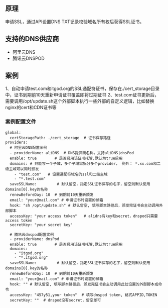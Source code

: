 ## 原理
申请SSL，通过API设置DNS TXT记录校验域名所有权后获得SSL证书。

## 支持的DNS供应商
- 阿里云DNS
- 腾讯云DNSPOD

## 案例
1、自动申请test.com和itgod.org的SSL通配符证书，保存在./cert_storage目录中，证书到期前10天重新申请证书覆盖即将过期证书
2、test.com证书更新后，需要调用/opt/update.sh这个外部脚本执行一些外部的自定义逻辑，比如替换nginx的cert和CDN证书等

### 案例配置文件
```
global:
  certStoragePath: ./cert_storage  # 证书保存路径
providers:
  # 阿里云DNS配置示例
  - providerName: aliDNS  # DNS提供商名称，支持aliDNS|dnsPod
  enable: true        # 是否启用该证书托管,默认为true启用
  domains: # 只能写一个子域，多个子域需拆分多个provider， 例外： *.xx.com和二级主域可以同时颁发
    - "test.com"   # 设置通配符域名的ssl和二级主域
    - "*.test.com"
  saveSSLName:         # 默认留空，指定SSL证书保存的名字，留空则默认使用domains[0].key的名称
  renewBeforeDay: 10  # 到期前10天重新颁发
  email: "your@mail.com" # 申请证书时设置的邮箱
  hook: "sh /opt/update.sh" # 默认留空, 填写脚本路径后，颁发完证书会主动调用外部脚本
  accessKey: "your access token"   # alidns有key和secret，dnspod只需要access token
  secretKey: "your secret key"

  # 腾讯云dnspod配置实例
  - providerName: dnsPod
  enable: true        # 是否启用该证书托管,默认为true启用
  domains:
    - "itgod.org"
    - "*.itgod.org"
  saveSSLName:         # 默认留空，指定SSL证书保存的名字，留空则默认使用domains[0].key的名称
  renewBeforeDay: 10  # 到期前10天重新颁发
  email: "your@mail.com" # 申请证书时设置的邮箱
  hook: "" # 默认留空, 填写脚本路径后，颁发完证书会主动调用此处设置的外部脚本或命令
  accessKey: "457y51,your token"  # 填写dnspod token, 格式APPID,TOKEN
  secretKey: ""  # dnspod没有secret，留空即可
```
